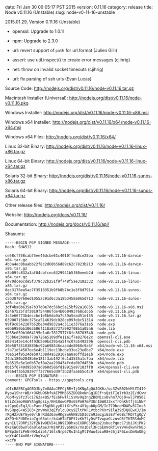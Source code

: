 date: Fri Jan 30 09:05:17 PST 2015
version: 0.11.16
category: release
title: Node v0.11.16 (Unstable)
slug: node-v0-11-16-unstable

2015.01.29, Version 0.11.16 (Unstable)

* openssl: Upgrade to 1.0.1l

* npm: Upgrade to 2.3.0

* url: revert support of `path` for url.format (Julien Gilli)

* assert: use util.inspect() to create error messages (cjihrig)

* net: throw on invalid socket timeouts (cjihrig)

* url: fix parsing of ssh urls (Evan Lucas)


Source Code: http://nodejs.org/dist/v0.11.16/node-v0.11.16.tar.gz

Macintosh Installer (Universal): http://nodejs.org/dist/v0.11.16/node-v0.11.16.pkg

Windows Installer: http://nodejs.org/dist/v0.11.16/node-v0.11.16-x86.msi

Windows x64 Installer: http://nodejs.org/dist/v0.11.16/x64/node-v0.11.16-x64.msi

Windows x64 Files: http://nodejs.org/dist/v0.11.16/x64/

Linux 32-bit Binary: http://nodejs.org/dist/v0.11.16/node-v0.11.16-linux-x86.tar.gz

Linux 64-bit Binary: http://nodejs.org/dist/v0.11.16/node-v0.11.16-linux-x64.tar.gz

Solaris 32-bit Binary: http://nodejs.org/dist/v0.11.16/node-v0.11.16-sunos-x86.tar.gz

Solaris 64-bit Binary: http://nodejs.org/dist/v0.11.16/node-v0.11.16-sunos-x64.tar.gz

Other release files: http://nodejs.org/dist/v0.11.16/

Website: http://nodejs.org/docs/v0.11.16/

Documentation: http://nodejs.org/docs/v0.11.16/api/

Shasums:
```
-----BEGIN PGP SIGNED MESSAGE-----
Hash: SHA512

ce58cf758cab75ee46dcbe61c4010ffea8ce25ba  node-v0.11.16-darwin-x64.tar.gz
4b3a4ec8baabb22f8c2d60b56d89c62c7823b213  node-v0.11.16-darwin-x86.tar.gz
e3b09fc832a3af04cbfcec6329941b5f80eeeb2d  node-v0.11.16-linux-x64.tar.gz
d470dce6cde5f379c32b251f9f748f5ae3102332  node-v0.11.16-linux-x86.tar.gz
8ec3178ea5ac7f3513351b9fb8b7bc1e3f8d7914  node-v0.11.16-sunos-x64.tar.gz
c5b3870760ed1055ac91d6c3a18b3458a065d713  node-v0.11.16-sunos-x86.tar.gz
3df4ba6b635a7b37d0e7dc56bc5a15bf92a16835  node-v0.11.16-x86.msi
d2467525fdf2019f54406fde4b060493768cdc65  node-v0.11.16.pkg
3c3e66773b4eccbe1e5b6da9a7c39a5ead51e155  node-v0.11.16.tar.gz
63900715b0c375ca514639dc028ce99febc51314  node.exe
99f9c8542207b52be34d9832a4c311e3376a31e5  node.exp
e0b6950bb1063686f118a83727a992f08b1a05a6  node.lib
3035e059b1664195d1a6c7817577f8fc36703548  node.pdb
753b6e5b08a778a726a5109dfe11a1f7a8276e2c  openssl-cli.exe
d874143e14c4f93b5e9bd39b4a5f4c07a5492296  openssl-cli.pdb
30e50735103889bc92a698546caa4de8968c9a6f  x64/node-v0.11.16-x64.msi
c7e71d54507ee6e4b1119ec13bcbe33ee23e8be7  x64/node.exe
70e514f9524deb07338d4a529107aa8a6ffd2e1b  x64/node.exp
24dc180b2848b6e181f3ab192f6c1d3535a1c7ba  x64/node.lib
7e8515e3e1e0b57ef8a2aa298434fcda0b7d453b  x64/node.pdb
0b15f0749d95b07ad860d586fd18915e97103ff8  x64/openssl-cli.exe
d7664f3b528397ff377665dd9f3b2dfaa6b5c4c9  x64/openssl-cli.pdb
-----BEGIN PGP SIGNATURE-----
Comment: GPGTools - https://gpgtools.org

iQIcBAEBCgAGBQJUy7m8AAoJEFCjBR+IjGKNgAgQAJGK6z/qc3ZvB02hkMtZI419
Rypw1Sh++WB/+OGbUO6bfvAEPMM3SSZDDQkoNnGg1DEf+sQziFIqlrb3z2E/dCww
/GoM+ySfz3lci7G2a+QS/fEsbFwlliSsNv9q3ngZB6M1cxDvhm7/QjO+wlJP056E
EtiZczmo9AWYAhg8psLy/KH18owGPOs65PmH7mP3Un1bW0J3xxTrOnKktfjSiNNP
utCpyQzEqJ/LsPaenf5gUNLyyUltXfsPkr4V1gab0pGM/Ic77OhceMOAEw3CIns3
hvSRpgG+W5IO3+2nvWnX3qEfylcuDcy9ZltPKFLVtbcPXVr9ilW39dJQ0EwXJ/Im
rRgH2xUEYGye0/lBrRddZ6awHKgSwAGN8JbDId2n93mcgiGzEVfe6BcfRQ7tgOpV
AXPD+bFd0Eeia7gt63otr/k4aHTaT8P51vKh7lyDsFTvwpaGLzuvO5fTHTRSdoMC
oynILl7DRPi32f2N1w9Ek54L8N9ZODhxoIXDRCS5Oep2JsbucPqncC7jbiJKjPK2
OkzKWC0bwVlda0leAaeJrNjNPJSvpSKEk/Vo1Dzl3HcSEmVoRTivYV4vdkwhrkEp
EPBp3m7iPeNrNKLdibt/16lxNrp67RuIh1gMtIWuu4piuR8+36j1F6LocDmNoOEg
sqYr4G14o86ztVhqYw/C
=xcfK
-----END PGP SIGNATURE-----
```
